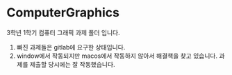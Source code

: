 # ComputerGraphics
3학년 1학기 컴퓨터 그래픽 과제 폴더 입니다.

1) 빠진 과제들은 gitlab에 요구한 상태입니다.<br>
2) window에서 작동되지만 macos에서 작동하지 않아서 해결책을 찾고 있습니다. 과제를 제출할 당시에는 잘 작동했습니다.
